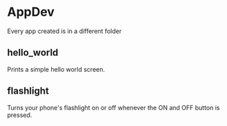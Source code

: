 # AppDev
Every app created is in a different folder

## hello_world
Prints a simple hello world screen.

## flashlight
Turns your phone's flashlight on or off whenever the ON and OFF button is pressed.


